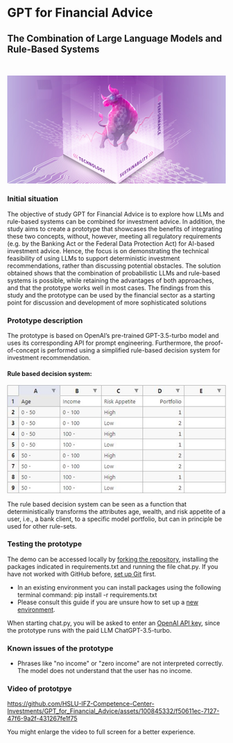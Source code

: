# GPT for Financial Advice
## The Combination of Large Language Models and Rule-Based Systems

 

![Cover.jpg](https://github.com/HSLU-IFZ-Competence-Center-Investments/GPT_for_Financial_Advice/blob/main/Images/Cover.jpg)


### Initial situation

The objective of study GPT for Financial Advice is to explore how LLMs and rule-based systems can be combined for investment advice.
In addition, the study aims to create a prototype that showcases the benefits of integrating these two concepts,
without, however, meeting all regulatory requirements (e.g. by the Banking Act or the Federal Data Protection Act) for
AI-based investment advice. Hence, the focus is on demonstrating the technical feasibility of using LLMs to support
deterministic investment recommendations, rather than discussing potential obstacles. The solution obtained shows
that the combination of probabilistic LLMs and rule-based systems is possible, while retaining the advantages of both
approaches, and that the prototype works well in most cases. The findings from this study and the prototype can be
used by the financial sector as a starting point for discussion and development of more sophisticated solutions

### Prototype description

The prototype is based on OpenAI’s pre-trained GPT-3.5-turbo model and uses its corresponding API for prompt engineering.
Furthermore, the proof-of-concept is performed using a simplified rule-based decision system for investment recommendation.

#### Rule based decision system: 

![Table_rules.JPG](https://github.com/HSLU-IFZ-Competence-Center-Investments/GPT_for_Financial_Advice/blob/main/Images/Table_rules.JPG)

The rule based decision system can be seen as a function that deterministically transforms the attributes age, wealth, and risk appetite
of a user, i.e., a bank client, to a specific model portfolio, but can in principle be used for other rule-sets.


### Testing the prototype 

The demo can be accessed locally by [forking the repository](https://docs.github.com/en/get-started/quickstart/fork-a-repo), installing the packages indicated in requirements.txt and running the file chat.py. If you have not worked with GitHub before, [set up Git](https://docs.github.com/en/get-started/quickstart/set-up-git) first.

- In an existing environment you can install packages using the following terminal command: pip install -r requirements.txt
- Please consult this guide if you are unsure how to set up a [new environment](https://realpython.com/python-virtual-environments-a-primer/#create-it).

When starting chat.py, you will be asked to enter an [OpenAI API key](https://platform.openai.com/account/api-keys), since the prototype runs with the paid LLM ChatGPT-3.5-turbo. 

### Known issues of the prototype
- Phrases like "no income" or "zero income" are not interpreted correctly. The model does not understand that the user has no income.


### Video of prototpye

https://github.com/HSLU-IFZ-Competence-Center-Investments/GPT_for_Financial_Advice/assets/100845332/f50611ec-7127-47f6-9a2f-431267fe1f75

You might enlarge the video to full screen for a better experience.

 
